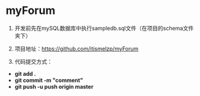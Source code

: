 # myForum

1. 开发前先在mySQL数据库中执行sampledb.sql文件（在项目的schema文件夹下）

2. 项目地址：https://github.com/itismelzp/myForum

3. 代码提交方式：
- **git add .**
- **git commit -m "comment"**
- **git push -u push origin master**